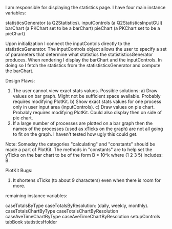I am responsible for displaying the statistics page.
I have four main instance variables:

statisticsGenerator (a Q2Statistics). 
inputControls (a Q2StatisticsInputGUI)
barChart (a PKChart set to be a barChart)
pieChart (a PKChart set to be a pieChart)

Upon initialization I connect the inputContols directly to the statisticsGenerator.
The inputControls object allows the user to specify a set of parameters 
that determine what statistics the statististicsGenerator produces.
When rendering I display the barChart and the inputControls.
In doing so I fetch the statistics from the statististicsGenerator and compute the barChart.

Design Flaws:
1) The user cannot view exact stats values.  Possible solutions:
      a) Draw values on bar graph.  Might not be sufficient space available.  Probably requires modifying PlotKit.
      b) Show exact stats values for one process only in user input area (inputControls).
      c) Draw values on pie chart.  Probably requires modifying PlotKit.  Could also display then on side of pie chart.
2)  If a large number of processes are plotted on a bar graph then the names of the processes 
    (used as xTicks on the graph) are not all going to fit on the graph.  I haven't tested how ugly this could get.


Note:  Someday the categories "calculating" and "constants" should be made a part of PlotKit.
        The methods in "constants" are to help set the yTicks on the bar chart to be of the form  B * 10^k  where  (1 2 3 5) includes: B.

PlotKit Bugs:
   1) It shortens xTicks (to about 9 characters) even when there is room for more.

remaining instance variables:

caseTotalsByType
caseTotalsByResolution:			 (daily, weekly, monthly).
caseTotalsChartByType
caseTotalsChartByResolution
caseAveTimeChartByType
caseAveTimeChartByResolution
setupControls
tabBook
statisticsHolder
